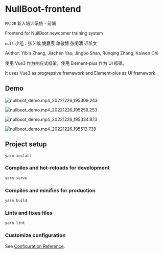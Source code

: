 # NullBoot-frontend

`PRJ2B` 新人培训系统 - 前端

Frontend for NullBoot newcomer training system

`null` 小组：张艺缤 姚嘉宸 单敬博 张闰清 迟凯文

Author: Yibin Zhang, Jiachen Yao, Jingbo Shan, Runqing Zhang, Kaiwen Chi

使用 Vue3 作为响应式框架，使用 Element-plus 作为 UI 框架。

It uses Vue3 as progressive framework and Element-plus as UI framework.

## Demo

![nullboot_demo.mp4_20221226_195309.243](https://img.i207m.top/2022/12_dda61d124cf0b9b7eb768438218c1c4a.jpg)

![nullboot_demo.mp4_20221226_195259.253](https://img.i207m.top/2022/12_bdf1437707bdfe62f2d299520d0bf0b4.jpg)

![nullboot_demo.mp4_20221226_195334.873](https://img.i207m.top/2022/12_2219e026a81aa12447ea45cc3b528fa7.jpg)

![nullboot_demo.mp4_20221226_195513.739](https://img.i207m.top/2022/12_cc5d6ba2f6914c2c5cb145b5419987f5.jpg)

## Project setup
```
yarn install
```

### Compiles and hot-reloads for development
```
yarn serve
```

### Compiles and minifies for production
```
yarn build
```

### Lints and fixes files
```
yarn lint
```

### Customize configuration
See [Configuration Reference](https://cli.vuejs.org/config/).
